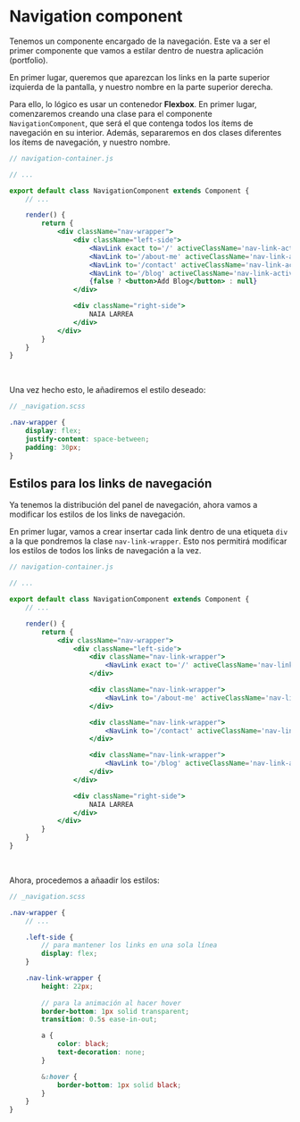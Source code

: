 # Navigation component

Tenemos un componente encargado de la navegación. Este va a ser el primer componente que vamos a estilar dentro de nuestra aplicación (portfolio).

En primer lugar, queremos que aparezcan los links en la parte superior izquierda de la pantalla, y nuestro nombre en la parte superior derecha.

Para ello, lo lógico es usar un contenedor **Flexbox**. En primer lugar, comenzaremos creando una clase para el componente `NavigationComponent`, que será el que contenga todos los ítems de navegación en su interior. Además, separaremos en dos clases diferentes los ítems de navegación, y nuestro nombre.

```jsx
// navigation-container.js

// ...

export default class NavigationComponent extends Component {
    // ...

    render() {
        return {
            <div className="nav-wrapper">
                <div className="left-side">
                    <NavLink exact to='/' activeClassName='nav-link-active'>Home</NavLink>
                    <NavLink to='/about-me' activeClassName='nav-link-active'>About</NavLink>
                    <NavLink to='/contact' activeClassName='nav-link-active'>Contact</NavLink>
                    <NavLink to='/blog' activeClassName='nav-link-active'>Blog</NavLink>
                    {false ? <button>Add Blog</button> : null}
                </div>

                <div className="right-side">
                    NAIA LARREA
                </div>
            </div>
        }
    }
}
```

<br/>

Una vez hecho esto, le añadiremos el estilo deseado:

```scss
// _navigation.scss

.nav-wrapper {
    display: flex;
    justify-content: space-between;
    padding: 30px;
}
```


## Estilos para los links de navegación

Ya tenemos la distribución del panel de navegación, ahora vamos a modificar los estilos de los links de navegación.

En primer lugar, vamos a crear insertar cada link dentro de una etiqueta `div` a la que pondremos la clase `nav-link-wrapper`. Esto nos permitirá modificar los estilos de todos los links de navegación a la vez.

```jsx
// navigation-container.js

// ...

export default class NavigationComponent extends Component {
    // ...

    render() {
        return {
            <div className="nav-wrapper">
                <div className="left-side">
                    <div className="nav-link-wrapper">
                        <NavLink exact to='/' activeClassName='nav-link-active'>Home</NavLink>
                    </div>

                    <div className="nav-link-wrapper">
                        <NavLink to='/about-me' activeClassName='nav-link-active'>About</NavLink>
                    </div>

                    <div className="nav-link-wrapper">
                        <NavLink to='/contact' activeClassName='nav-link-active'>Contact</NavLink>
                    </div>

                    <div className="nav-link-wrapper">
                        <NavLink to='/blog' activeClassName='nav-link-active'>Blog</NavLink>
                    </div>
                </div>

                <div className="right-side">
                    NAIA LARREA
                </div>
            </div>
        }
    }
}
```

<br/>

Ahora, procedemos a añaadir los estilos:

```scss
// _navigation.scss

.nav-wrapper {
    // ...

    .left-side {
        // para mantener los links en una sola línea
        display: flex;
    }

    .nav-link-wrapper {
        height: 22px;
        
        // para la animación al hacer hover
        border-bottom: 1px solid transparent;
        transition: 0.5s ease-in-out;

        a {
            color: black;
            text-decoration: none;
        }

        &:hover {
            border-bottom: 1px solid black;
        }
    }
}
```